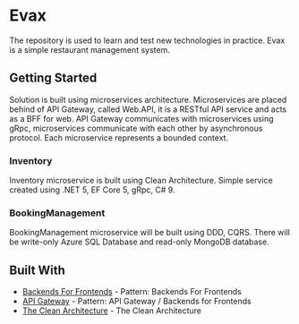 # Evax

The repository is used to learn and test new technologies in practice. Evax is a simple restaurant management system.

## Getting Started

Solution is built using microservices architecture. Microservices are placed behind of API Gateway, called Web.API, it is a RESTful API service and acts as a BFF for web. API Gateway communicates with microservices using gRpc, microservices communicate with each other by asynchronous protocol. Each microservice represents a bounded context.

### Inventory

Inventory microservice is built using Clean Architecture. Simple service created using .NET 5, EF Core 5, gRpc, C# 9.

### BookingManagement

BookingManagement microservice will be built using DDD, CQRS. There will be write-only Azure SQL Database and read-only MongoDB database. 

## Built With

* [Backends For Frontends](https://samnewman.io/patterns/architectural/bff/) - Pattern: Backends For Frontends
* [API Gateway](https://microservices.io/patterns/apigateway.html) - Pattern: API Gateway / Backends for Frontends
* [The Clean Architecture](https://blog.cleancoder.com/uncle-bob/2012/08/13/the-clean-architecture.html) - The Clean Architecture